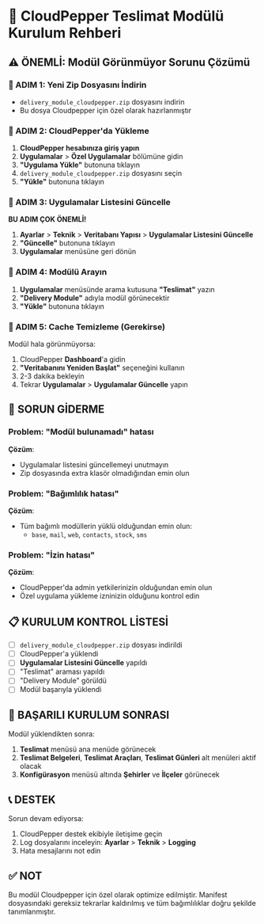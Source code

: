 # 🚀 CloudPepper Teslimat Modülü Kurulum Rehberi

## ⚠️ ÖNEMLİ: Modül Görünmüyor Sorunu Çözümü

### 🔧 ADIM 1: Yeni Zip Dosyasını İndirin
- `delivery_module_cloudpepper.zip` dosyasını indirin
- Bu dosya Cloudpepper için özel olarak hazırlanmıştır

### 🔧 ADIM 2: CloudPepper'da Yükleme
1. **CloudPepper hesabınıza giriş yapın**
2. **Uygulamalar** > **Özel Uygulamalar** bölümüne gidin
3. **"Uygulama Yükle"** butonuna tıklayın
4. `delivery_module_cloudpepper.zip` dosyasını seçin
5. **"Yükle"** butonuna tıklayın

### 🔧 ADIM 3: Uygulamalar Listesini Güncelle
**BU ADIM ÇOK ÖNEMLİ!**
1. **Ayarlar** > **Teknik** > **Veritabanı Yapısı** > **Uygulamalar Listesini Güncelle**
2. **"Güncelle"** butonuna tıklayın
3. **Uygulamalar** menüsüne geri dönün

### 🔧 ADIM 4: Modülü Arayın
1. **Uygulamalar** menüsünde arama kutusuna **"Teslimat"** yazın
2. **"Delivery Module"** adıyla modül görünecektir
3. **"Yükle"** butonuna tıklayın

### 🔧 ADIM 5: Cache Temizleme (Gerekirse)
Modül hala görünmüyorsa:
1. CloudPepper **Dashboard**'a gidin
2. **"Veritabanını Yeniden Başlat"** seçeneğini kullanın
3. 2-3 dakika bekleyin
4. Tekrar **Uygulamalar** > **Uygulamalar Güncelle** yapın

## 🐛 SORUN GİDERME

### Problem: "Modül bulunamadı" hatası
**Çözüm**: 
- Uygulamalar listesini güncellemeyi unutmayın
- Zip dosyasında extra klasör olmadığından emin olun

### Problem: "Bağımlılık hatası"
**Çözüm**:
- Tüm bağımlı modüllerin yüklü olduğundan emin olun:
  - `base`, `mail`, `web`, `contacts`, `stock`, `sms`

### Problem: "İzin hatası"
**Çözüm**:
- CloudPepper'da admin yetkilerinizin olduğundan emin olun
- Özel uygulama yükleme izninizin olduğunu kontrol edin

## 📋 KURULUM KONTROL LİSTESİ

- [ ] `delivery_module_cloudpepper.zip` dosyası indirildi
- [ ] CloudPepper'a yüklendi
- [ ] **Uygulamalar Listesini Güncelle** yapıldı
- [ ] "Teslimat" araması yapıldı
- [ ] "Delivery Module" görüldü
- [ ] Modül başarıyla yüklendi

## 🎯 BAŞARILI KURULUM SONRASI

Modül yüklendikten sonra:
1. **Teslimat** menüsü ana menüde görünecek
2. **Teslimat Belgeleri**, **Teslimat Araçları**, **Teslimat Günleri** alt menüleri aktif olacak
3. **Konfigürasyon** menüsü altında **Şehirler** ve **İlçeler** görünecek

## 📞 DESTEK

Sorun devam ediyorsa:
1. CloudPepper destek ekibiyle iletişime geçin
2. Log dosyalarını inceleyin: **Ayarlar** > **Teknik** > **Logging**
3. Hata mesajlarını not edin

## ✅ NOT

Bu modül Cloudpepper için özel olarak optimize edilmiştir. Manifest dosyasındaki gereksiz tekrarlar kaldırılmış ve tüm bağımlılıklar doğru şekilde tanımlanmıştır.
